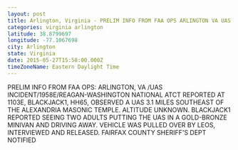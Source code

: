 ```yaml
---
layout: post
title: Arlington, Virginia - PRELIM INFO FROM FAA OPS ARLINGTON VA UAS INCIDENT 1958E REAGAN WASHINGTON NATIONAL ATCT REPORTED
categories: virginia arlington
latitude: 38.8799697
longitude: -77.1067698
city: Arlington
state: Virginia
date: 2015-05-27T15:58:00.000Z
timeZoneName: Eastern Daylight Time
---
```


PRELIM INFO FROM FAA OPS: ARLINGTON, VA /UAS INCIDENT/1958E/REAGAN-WASHINGTON NATIONAL ATCT REPORTED AT 1103E, BLACKJACK1, HH65, OBSERVED A UAS 3.1 MILES SOUTHEAST OF THE ALEXANDRIA MASONIC TEMPLE. ALTITUDE UNKNOWN. BLACKJACK1 REPORTED SEEING TWO ADULTS PUTTING THE UAS IN A GOLD-BRONZE MINIVAN AND DRIVING AWAY. VEHICLE WAS PULLED OVER BY LEOS, INTERVIEWED AND RELEASED. FAIRFAX COUNTY SHERIFF'S DEPT NOTIFIED